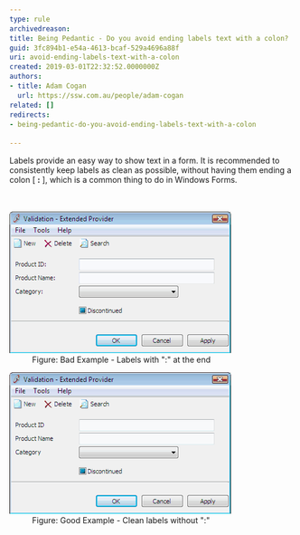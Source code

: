 ```yaml
---
type: rule
archivedreason: 
title: Being Pedantic - Do you avoid ending labels text with a colon?
guid: 3fc894b1-e54a-4613-bcaf-529a4696a88f
uri: avoid-ending-labels-text-with-a-colon
created: 2019-03-01T22:32:52.0000000Z
authors:
- title: Adam Cogan
  url: https://ssw.com.au/people/adam-cogan
related: []
redirects:
- being-pedantic-do-you-avoid-ending-labels-text-with-a-colon

---
```



Labels provide an easy way to show text in a form. It is recommended to consistently keep labels as clean as possible, without having them ending a colon [ <b>:</b> ], which is a common thing to do in Windows Forms.​<br>
<br><excerpt class='endintro'></excerpt><br>
<dl class="badImage"><dt>
      <img alt="Bad Label" src="LabelBad.gif" />​ </dt><dd>Figure: Bad Example - Labels with ":" at the end</dd></dl><dl class="goodImage"><dt>
      <img alt="Good Label" src="LabelGood.gif" /> 
      <br>
   </dt><dd>Figure: Good Example - Clean labels without ":"</dd></dl>



